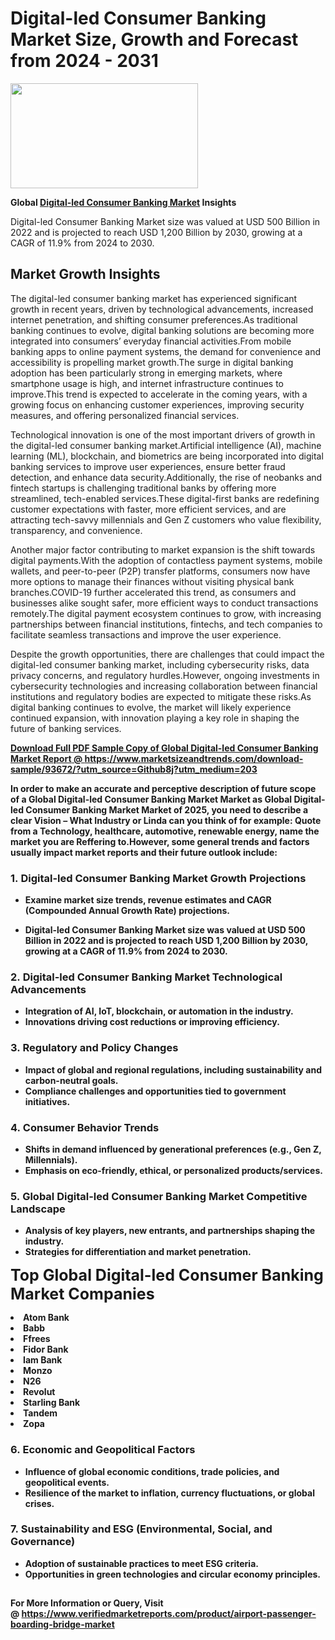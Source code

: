 <H1>Digital-led Consumer Banking Market Size, Growth and Forecast from 2024 - 2031</H1><img class="aligncenter size-medium wp-image-584254" src="https://thirdeyenews.in/wp-content/uploads/2024/09/Global-Market-Research-300x168.jpeg" alt="" width="300" height="168" /><p><strong>Global&nbsp;<a href="https://www.marketsizeandtrends.com/download-sample/93672/?utm_source=Github8j?utm_medium=203">Digital-led Consumer Banking Market</a> Insights</strong></p><p>Digital-led Consumer Banking Market size was valued at USD 500 Billion in 2022 and is projected to reach USD 1,200 Billion by 2030, growing at a CAGR of 11.9% from 2024 to 2030.</p><p><h2>Market Growth Insights</h2> <p>The digital-led consumer banking market has experienced significant growth in recent years, driven by technological advancements, increased internet penetration, and shifting consumer preferences.As traditional banking continues to evolve, digital banking solutions are becoming more integrated into consumers’ everyday financial activities.From mobile banking apps to online payment systems, the demand for convenience and accessibility is propelling market growth.The surge in digital banking adoption has been particularly strong in emerging markets, where smartphone usage is high, and internet infrastructure continues to improve.This trend is expected to accelerate in the coming years, with a growing focus on enhancing customer experiences, improving security measures, and offering personalized financial services.</p> <p><strong><a href="#"></a></strong></p> <p>Technological innovation is one of the most important drivers of growth in the digital-led consumer banking market.Artificial intelligence (AI), machine learning (ML), blockchain, and biometrics are being incorporated into digital banking services to improve user experiences, ensure better fraud detection, and enhance data security.Additionally, the rise of neobanks and fintech startups is challenging traditional banks by offering more streamlined, tech-enabled services.These digital-first banks are redefining customer expectations with faster, more efficient services, and are attracting tech-savvy millennials and Gen Z customers who value flexibility, transparency, and convenience.</p> <p>Another major factor contributing to market expansion is the shift towards digital payments.With the adoption of contactless payment systems, mobile wallets, and peer-to-peer (P2P) transfer platforms, consumers now have more options to manage their finances without visiting physical bank branches.COVID-19 further accelerated this trend, as consumers and businesses alike sought safer, more efficient ways to conduct transactions remotely.The digital payment ecosystem continues to grow, with increasing partnerships between financial institutions, fintechs, and tech companies to facilitate seamless transactions and improve the user experience.</p> <p>Despite the growth opportunities, there are challenges that could impact the digital-led consumer banking market, including cybersecurity risks, data privacy concerns, and regulatory hurdles.However, ongoing investments in cybersecurity technologies and increasing collaboration between financial institutions and regulatory bodies are expected to mitigate these risks.As digital banking continues to evolve, the market will likely experience continued expansion, with innovation playing a key role in shaping the future of banking services.</p> <p><strong><a href="#"></p><p><span class=""><strong>Download Full PDF Sample Copy of Global Digital-led Consumer Banking Market Report</strong> @ <a href="https://www.marketsizeandtrends.com/download-sample/93672/?utm_source=Github8j?utm_medium=203" target="_blank">https://www.marketsizeandtrends.com/download-sample/93672/?utm_source=Github8j?utm_medium=203</a></span></p><p>In order to make an accurate and perceptive description of future scope of a Global&nbsp;Digital-led Consumer Banking Market Market as Global&nbsp;Digital-led Consumer Banking Market Market of 2025, you need to describe a clear Vision &ndash; What Industry or Linda can you think of for example: Quote from a Technology, healthcare, automotive, renewable energy, name the market you are Reffering to.However, some general trends and factors usually impact market reports and their future outlook include:</p><h3>1.&nbsp;<strong>Digital-led Consumer Banking Market Growth Projections</strong></h3><ul><li>Examine market size trends, revenue estimates and CAGR (Compounded Annual Growth Rate) projections.</li><li><p>Digital-led Consumer Banking Market size was valued at USD 500 Billion in 2022 and is projected to reach USD 1,200 Billion by 2030, growing at a CAGR of 11.9% from 2024 to 2030.</p></li></ul><h3>2.&nbsp;<strong>Digital-led Consumer Banking Market Technological Advancements</strong></h3><ul><li>Integration of AI, IoT, blockchain, or automation in the industry.</li><li>Innovations driving cost reductions or improving efficiency.</li></ul><h3>3.&nbsp;<strong>Regulatory and Policy Changes</strong></h3><ul><li>Impact of global and regional regulations, including sustainability and carbon-neutral goals.</li><li>Compliance challenges and opportunities tied to government initiatives.</li></ul><h3>4.&nbsp;<strong>Consumer Behavior Trends</strong></h3><ul><li>Shifts in demand influenced by generational preferences (e.g., Gen Z, Millennials).</li><li>Emphasis on eco-friendly, ethical, or personalized products/services.</li></ul><h3>5.&nbsp;<strong>Global Digital-led Consumer Banking Market Competitive Landscape</strong></h3><ul><li>Analysis of key players, new entrants, and partnerships shaping the industry.</li><li>Strategies for differentiation and market penetration.</li></ul><p data-pm-slice="1 1 []"><span style="color: inherit; font-family: inherit; font-size: 25px;">Top Global Digital-led Consumer Banking Market Companies</span></p><div class="" data-test-id=""><p><li>Atom Bank</li><li> Babb</li><li> Ffrees</li><li> Fidor Bank</li><li> Iam Bank</li><li> Monzo</li><li> N26</li><li> Revolut</li><li> Starling Bank</li><li> Tandem</li><li> Zopa</li></p></div><h3>6.&nbsp;<strong>Economic and Geopolitical Factors</strong></h3><ul><li>Influence of global economic conditions, trade policies, and geopolitical events.</li><li>Resilience of the market to inflation, currency fluctuations, or global crises.</li></ul><h3>7.&nbsp;<strong>Sustainability and ESG (Environmental, Social, and Governance)</strong></h3><ul><li>Adoption of sustainable practices to meet ESG criteria.</li><li>Opportunities in green technologies and circular economy principles.</li></ul><h2><strong style="font-size: 14px;">For More Information or Query, Visit @&nbsp;</strong><a style="background-color: #ffffff; font-size: 14px;" href="https://www.marketsizeandtrends.com/report/digital-led-consumer-banking-market/" target="_blank">https://www.verifiedmarketreports.com/product/airport-passenger-boarding-bridge-market</a></h2>